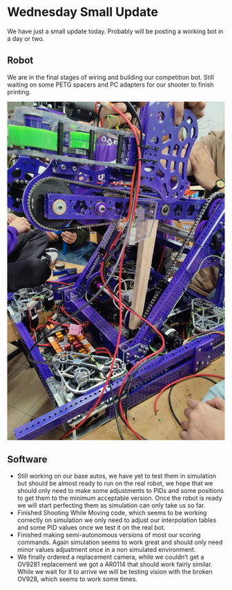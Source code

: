 # Wednesday Small Update

We have just a small update today. Probably will be posting a working bot in a day or two.

## Robot

We are in the final stages of wiring and building our competition bot. Still waiting on some PETG spacers and PC adapters for our shooter to finish printing.

![Wiring the bot.jpeg](<Wiring the bot.jpeg>)

## Software

-   Still working on our base autos, we have yet to test them in simulation but should be almost ready to run on the real robot, we hope that we should only need to make some adjustments to PIDs and some positions to get them to the minimum acceptable version. Once the robot is ready we will start perfecting them as simulation can only take us so far.
-   Finished Shooting While Moving code, which seems to be working correctly on simulation we only need to adjust our interpolation tables and some PID values once we test it on the real bot.
-   Finished making semi-autonomous versions of most our scoring commands. Again simulation seems to work great and should only need minor values adjustment once in a non simulated environment.
-   We finally ordered a replacement camera, while we couldn’t get a OV9281 replacement we got a AR0114 that should work fairly similar. While we wait for it to arrive we will be testing vision with the broken OV928, which seems to work some times.

